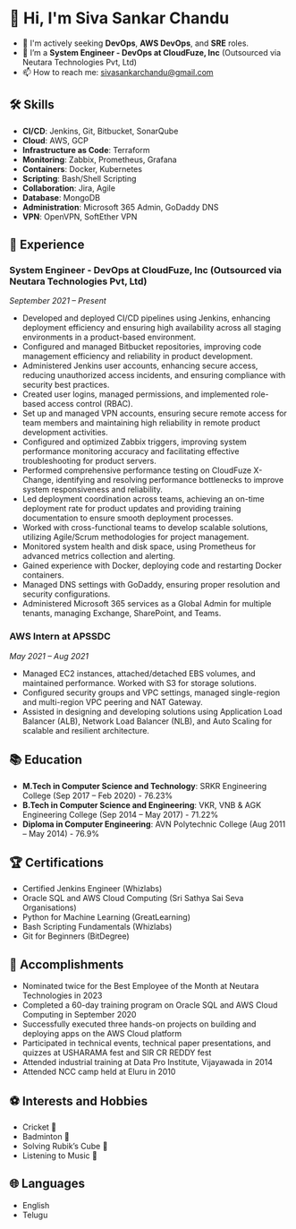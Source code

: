 # 👋 Hi, I'm Siva Sankar Chandu

- 👀 I'm actively seeking **DevOps**, **AWS DevOps**, and **SRE** roles.
- 💼 I’m a **System Engineer - DevOps at CloudFuze, Inc** (Outsourced via Neutara Technologies Pvt, Ltd)
- 📫 How to reach me: [sivasankarchandu@gmail.com](mailto:sivasankarchandu@gmail.com)

## 🛠️ Skills
- **CI/CD**: Jenkins, Git, Bitbucket, SonarQube
- **Cloud**: AWS, GCP
- **Infrastructure as Code**: Terraform
- **Monitoring**: Zabbix, Prometheus, Grafana
- **Containers**: Docker, Kubernetes
- **Scripting**: Bash/Shell Scripting
- **Collaboration**: Jira, Agile
- **Database**: MongoDB
- **Administration**: Microsoft 365 Admin, GoDaddy DNS
- **VPN**: OpenVPN, SoftEther VPN

## 💼 Experience

### System Engineer - DevOps at CloudFuze, Inc (Outsourced via Neutara Technologies Pvt, Ltd)
*September 2021 – Present*
- Developed and deployed CI/CD pipelines using Jenkins, enhancing deployment efficiency and ensuring high availability across all staging environments in a product-based environment.
- Configured and managed Bitbucket repositories, improving code management efficiency and reliability in product development.
- Administered Jenkins user accounts, enhancing secure access, reducing unauthorized access incidents, and ensuring compliance with security best practices.
- Created user logins, managed permissions, and implemented role-based access control (RBAC).
- Set up and managed VPN accounts, ensuring secure remote access for team members and maintaining high reliability in remote product development activities.
- Configured and optimized Zabbix triggers, improving system performance monitoring accuracy and facilitating effective troubleshooting for product servers.
- Performed comprehensive performance testing on CloudFuze X-Change, identifying and resolving performance bottlenecks to improve system responsiveness and reliability.
- Led deployment coordination across teams, achieving an on-time deployment rate for product updates and providing training documentation to ensure smooth deployment processes.
- Worked with cross-functional teams to develop scalable solutions, utilizing Agile/Scrum methodologies for project management.
- Monitored system health and disk space, using Prometheus for advanced metrics collection and alerting.
- Gained experience with Docker, deploying code and restarting Docker containers.
- Managed DNS settings with GoDaddy, ensuring proper resolution and security configurations.
- Administered Microsoft 365 services as a Global Admin for multiple tenants, managing Exchange, SharePoint, and Teams.

### AWS Intern at APSSDC
*May 2021 – Aug 2021*
- Managed EC2 instances, attached/detached EBS volumes, and maintained performance. Worked with S3 for storage solutions.
- Configured security groups and VPC settings, managed single-region and multi-region VPC peering and NAT Gateway.
- Assisted in designing and developing solutions using Application Load Balancer (ALB), Network Load Balancer (NLB), and Auto Scaling for scalable and resilient architecture.

## 📚 Education
- **M.Tech in Computer Science and Technology**: SRKR Engineering College (Sep 2017 – Feb 2020) - 76.23%
- **B.Tech in Computer Science and Engineering**: VKR, VNB & AGK Engineering College (Sep 2014 – May 2017) - 71.22%
- **Diploma in Computer Engineering**: AVN Polytechnic College (Aug 2011 – May 2014) - 76.9%

## 🏆 Certifications
- Certified Jenkins Engineer (Whizlabs)
- Oracle SQL and AWS Cloud Computing (Sri Sathya Sai Seva Organisations)
- Python for Machine Learning (GreatLearning)
- Bash Scripting Fundamentals (Whizlabs)
- Git for Beginners (BitDegree)

## 🌟 Accomplishments
- Nominated twice for the Best Employee of the Month at Neutara Technologies in 2023
- Completed a 60-day training program on Oracle SQL and AWS Cloud Computing in September 2020
- Successfully executed three hands-on projects on building and deploying apps on the AWS Cloud platform
- Participated in technical events, technical paper presentations, and quizzes at USHARAMA fest and SIR CR REDDY fest
- Attended industrial training at Data Pro Institute, Vijayawada in 2014
- Attended NCC camp held at Eluru in 2010

## ⚽ Interests and Hobbies
- Cricket 🏏
- Badminton 🏸
- Solving Rubik’s Cube 🧩
- Listening to Music 🎵

## 🌐 Languages
- English
- Telugu

<!---
SivaSankarChandu/SivaSankarChandu is a ✨ special ✨ repository because its `README.md` (this file) appears on your GitHub profile.
You can click the Preview link to take a look at your changes.
--->
